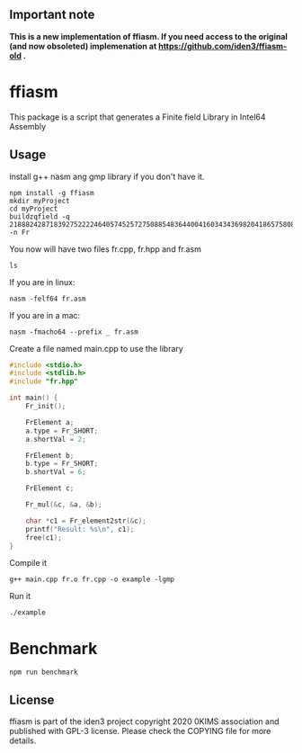 ## Important note 

**This is a new implementation of ffiasm. If you need access to the original (and now obsoleted) implemenation at  https://github.com/iden3/ffiasm-old .**

# ffiasm

This package is a script that generates a Finite field Library in Intel64 Assembly

## Usage

install g++ nasm ang gmp library if you don't have it.

```
npm install -g ffiasm
mkdir myProject
cd myProject
buildzqfield -q 21888242871839275222246405745257275088548364400416034343698204186575808495617 -n Fr
```

You now will have two files fr.cpp, fr.hpp and fr.asm

```
ls
```

If you are in linux:

```
nasm -felf64 fr.asm
```

If you are in a mac:

```
nasm -fmacho64 --prefix _ fr.asm
```

Create a file named main.cpp to use the library

```C
#include <stdio.h>
#include <stdlib.h>
#include "fr.hpp"

int main() {
    Fr_init();

    FrElement a;
    a.type = Fr_SHORT;
    a.shortVal = 2;

    FrElement b;
    b.type = Fr_SHORT;
    b.shortVal = 6;

    FrElement c;

    Fr_mul(&c, &a, &b);

    char *c1 = Fr_element2str(&c);
    printf("Result: %s\n", c1);
    free(c1);
}
```

Compile it

```
g++ main.cpp fr.o fr.cpp -o example -lgmp
```

Run it
```
./example
```

# Benchmark

```
npm run benchmark
```

## License

ffiasm is part of the iden3 project copyright 2020 0KIMS association and published with GPL-3 license. Please check the COPYING file for more details.

